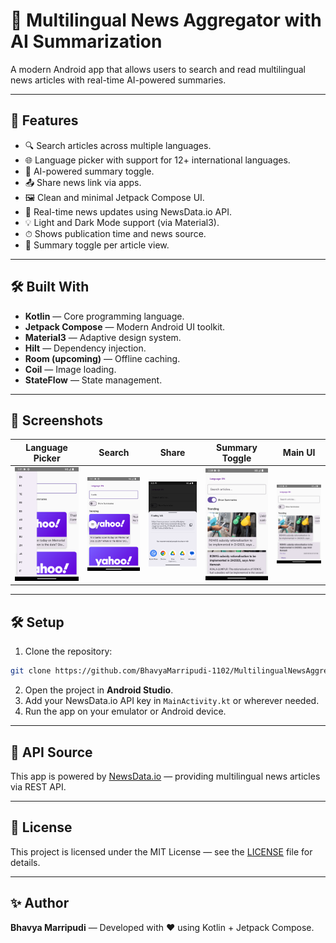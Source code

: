 # 📰 Multilingual News Aggregator with AI Summarization

A modern Android app that allows users to search and read multilingual news articles with real-time AI-powered summaries.

---

## 🚀 Features

- 🔍 Search articles across multiple languages.
- 🌐 Language picker with support for 12+ international languages.
- 📄 AI-powered summary toggle.
- 📤 Share news link via apps.
- 🖼 Clean and minimal Jetpack Compose UI.
- 🔁 Real-time news updates using NewsData.io API.
- 💡 Light and Dark Mode support (via Material3).
- ⏱ Shows publication time and news source.
- 🧠 Summary toggle per article view.

---

## 🛠 Built With

- **Kotlin** — Core programming language.
- **Jetpack Compose** — Modern Android UI toolkit.
- **Material3** — Adaptive design system.
- **Hilt** — Dependency injection.
- **Room (upcoming)** — Offline caching.
- **Coil** — Image loading.
- **StateFlow** — State management.

---

## 📸 Screenshots

| Language Picker                | Search                      | Share                      | Summary Toggle               | Main UI                   |
|--------------------------------|-----------------------------|----------------------------|------------------------------|---------------------------|
| ![](Screenshots/languages.png) | ![](Screenshots/search.png) | ![](Screenshots/share.png) | ![](Screenshots/summary.png) | ![](Screenshots/main.png) |

---

## 🛠️ Setup

1. Clone the repository:
```bash
git clone https://github.com/BhavyaMarripudi-1102/MultilingualNewsAggregatorWithAISummarizer.git
```
2. Open the project in **Android Studio**.
3. Add your NewsData.io API key in `MainActivity.kt` or wherever needed.
4. Run the app on your emulator or Android device.

---

## 🔑 API Source

This app is powered by [NewsData.io](https://newsdata.io) — providing multilingual news articles via REST API.

---

## 📄 License

This project is licensed under the MIT License — see the [LICENSE](LICENSE) file for details.

---

## ✨ Author

**Bhavya Marripudi** — Developed with ❤️ using Kotlin + Jetpack Compose.